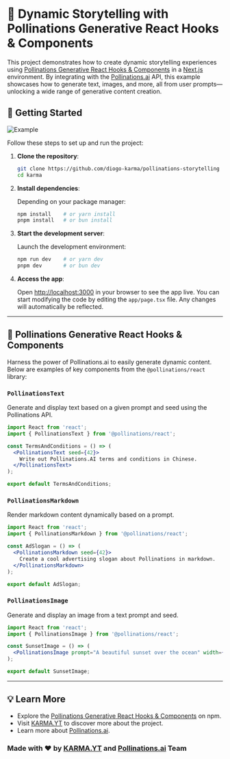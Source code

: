 # 🌟 Dynamic Storytelling with Pollinations Generative React Hooks & Components

This project demonstrates how to create dynamic storytelling experiences using [Pollinations Generative React Hooks & Components](https://www.npmjs.com/package/@pollinations/react) in a [Next.js](https://nextjs.org) environment. By integrating with the [Pollinations.ai](https://pollinations.ai) API, this example showcases how to generate text, images, and more, all from user prompts—unlocking a wide range of generative content creation.

## 🚀 Getting Started

![Example](https://storytelling.karma.yt/preview-2024-09-16-15-09-21.png)

Follow these steps to set up and run the project:

1. **Clone the repository**:

    ```bash
    git clone https://github.com/diogo-karma/pollinations-storytelling
    cd karma
    ```

2. **Install dependencies**:

    Depending on your package manager:

    ```bash
    npm install    # or yarn install
    pnpm install   # or bun install
    ```

3. **Start the development server**:

    Launch the development environment:

    ```bash
    npm run dev    # or yarn dev
    pnpm dev       # or bun dev
    ```

4. **Access the app**:

    Open [http://localhost:3000](http://localhost:3000) in your browser to see the app live. You can start modifying the code by editing the `app/page.tsx` file. Any changes will automatically be reflected.

---

## 🧩 Pollinations Generative React Hooks & Components

Harness the power of Pollinations.ai to easily generate dynamic content. Below are examples of key components from the `@pollinations/react` library:

### `PollinationsText`

Generate and display text based on a given prompt and seed using the Pollinations API.

```jsx
import React from 'react';
import { PollinationsText } from '@pollinations/react';

const TermsAndConditions = () => (
  <PollinationsText seed={42}>
    Write out Pollinations.AI terms and conditions in Chinese.
  </PollinationsText>
);

export default TermsAndConditions;
```

### `PollinationsMarkdown`

Render markdown content dynamically based on a prompt.

```jsx
import React from 'react';
import { PollinationsMarkdown } from '@pollinations/react';

const AdSlogan = () => (
  <PollinationsMarkdown seed={42}>
    Create a cool advertising slogan about Pollinations in markdown.
  </PollinationsMarkdown>
);

export default AdSlogan;
```

### `PollinationsImage`

Generate and display an image from a text prompt and seed.

```jsx
import React from 'react';
import { PollinationsImage } from '@pollinations/react';

const SunsetImage = () => (
  <PollinationsImage prompt="A beautiful sunset over the ocean" width={800} height={600} seed={42} />
);

export default SunsetImage;
```

---

## 💡 Learn More

- Explore the [Pollinations Generative React Hooks & Components](https://www.npmjs.com/package/@pollinations/react) on npm.
- Visit [KARMA.YT](https://karma.yt) to discover more about the project.
- Learn more about [Pollinations.ai](https://pollinations.ai/readme).

### Made with ❤️ by [KARMA.YT](https://karma.yt) and [Pollinations.ai](https://pollinations.ai) Team
